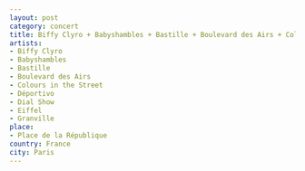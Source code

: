 ```yaml
---
layout: post
category: concert
title: Biffy Clyro + Babyshambles + Bastille + Boulevard des Airs + Colours in the Street + Déportivo + Dial Show + Eiffel + Granville
artists: 
- Biffy Clyro
- Babyshambles
- Bastille
- Boulevard des Airs
- Colours in the Street
- Déportivo
- Dial Show
- Eiffel
- Granville
place: 
- Place de la République
country: France
city: Paris
---
```



